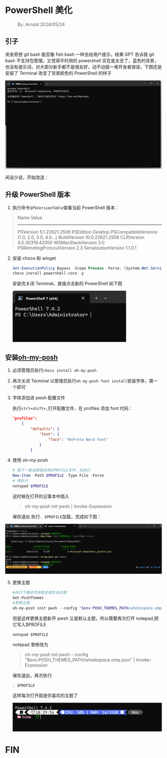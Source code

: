 # PowerShell 美化

> By: Arnold 2024/05/24

## 引子

突发奇想 git bash 能否像 fish bash 一样去给用户提示，结果 GPT 告诉我 git bash 不支持包管理。又觉得平时用的 powershell 实在是太丑了，蓝色的背景，也没有提示词，对大部分新手都不是很友好，动不动报一堆开发者错误，下图还是安装了 Terminal 改变了背景颜色的 PowerShell 的样子

![P1](https://raw.githubusercontent.com/dotama/pic-storage/master/2024/05/upgit_20240524_1716539875.png)

闲话少说，开始改造：

## 升级 PowerShell 版本

1. 执行命令`$PSVersionTable`查看当前 PowerShell 版本：

> Name Value
>
> ---
>
> PSVersion 5.1.22621.2506
> PSEdition Desktop
> PSCompatibleVersions {1.0, 2.0, 3.0, 4.0...}
> BuildVersion 10.0.22621.2506
> CLRVersion 4.0.30319.42000
> WSManStackVersion 3.0
> PSRemotingProtocolVersion 2.3
> SerializationVersion 1.1.0.1

2. 安装 choco 和 winget

   ```powershell
   Set-ExecutionPolicy Bypass -Scope Process -Force; [System.Net.ServicePointManager]::SecurityProtocol = [System.Net.ServicePointManager]::SecurityProtocol -bor 3072; iex ((New-Object System.Net.WebClient).DownloadString('https://community.chocolatey.org/install.ps1'))
   choco install powershell-core -y

   ```

   安装完关闭 Terminal，直接点击新的 PowerShell 如下图

   ![69b56616bd7751cb67590efef856dc1](https://raw.githubusercontent.com/dotama/pic-storage/master/2024/05/upgit_20240524_1716544579.png)

## 安装[oh-my-posh](https://ohmyposh.dev/)

1. 必须管理员执行`choco install oh-my-posh`

2. 再次关闭 Terminal 以管理员执行`oh-my-posh font install`安装字体，第一个即可

3. 字体添加进 pwsh 配置文件

   执行`ctrl+shift+,`打开配置文件，在 profiles 添加 font 代码：

   ```json
   "profiles":
       {
           "defaults": {
               "font": {
                   "face": "0xProto Nerd Font"
               }
           }
   ```

4. 使用 oh-my-posh

   ```powershell
   # 鉴于一般会报错没有$PROFILE文件，先执行
   New-Item -Path $PROFILE -Type File -Force
   # 再执行
   notepad $PROFILE
   ```

   这时候在打开的记事本中插入

   > oh-my-posh init pwsh | Invoke-Expression

   保存退出
   执行`. $PROFILE`加载，完成如下图：

![44563d04afcd750b57d71b3b0bdd1f7](https://raw.githubusercontent.com/dotama/pic-storage/master/2024/05/upgit_20240524_1716545754.png)

5. 更换主题

   ```powershell
   #执行下面命令获取全部在线主题
   Get-PoshThemes
   #更换主题
   oh-my-posh init pwsh --config "$env:POSH_THEMES_PATH/wholespace.omp.json" | Invoke-Expression
   ```

   但是这样更换主题新开 pwsh 又是默认主题，所以需要再次打开 notepad,把它写入\$PROFILE

   ```
   notepad $PROFILE
   ```

   notepad 里修改为

   > oh-my-posh init pwsh --config "\$env:POSH_THEMES_PATH/wholespace.omp.json" | Invoke-Expression

   保存退出，再次执行

   ```
   . $PROFILE
   ```

   这样每次打开就是你喜欢的主题了

   ![image-20240524183041580](https://raw.githubusercontent.com/dotama/pic-storage/master/2024/05/upgit_20240524_1716546645.png)

# FIN
